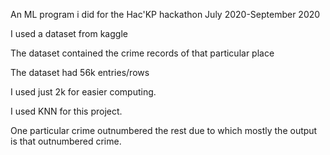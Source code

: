 An ML program i did for the Hac'KP hackathon July 2020-September 2020


 I used a dataset from kaggle 
 
 
 The dataset contained the crime records of that particular place
 
 
 The dataset had 56k entries/rows
 
 
 I used just 2k for easier computing.
 
 I used KNN for this project.
 
 One particular crime outnumbered the rest due to which mostly the output is that outnumbered crime.

